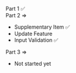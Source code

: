 Part 1 ✅  <br />
Part 2 => 
-  Supplementary Item  ✅ 
-  Update Feature 
-  Input Validation  ✅

Part 3 => 
- Not started yet 